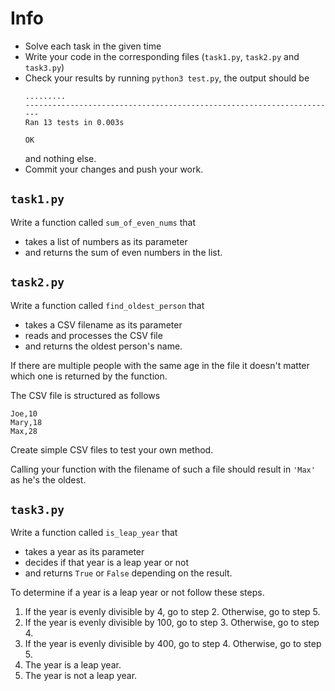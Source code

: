 # Info

- Solve each task in the given time
- Write your code in the corresponding files (`task1.py`, `task2.py` and
  `task3.py`)
- Check your results by running `python3 test.py`, the output should be
    ```
    .........
    ----------------------------------------------------------------------
    Ran 13 tests in 0.003s

    OK
    ```
    and nothing else.
- Commit your changes and push your work.

## `task1.py`

Write a function called `sum_of_even_nums` that

- takes a list of numbers as its parameter
- and returns the sum of even numbers in the list.

## `task2.py`

Write a function called `find_oldest_person` that

- takes a CSV filename as its parameter
- reads and processes the CSV file
- and returns the oldest person's name.

If there are multiple people with the same age in the file it doesn't matter
which one is returned by the function.

The CSV file is structured as follows

```
Joe,10
Mary,18
Max,28
```

Create simple CSV files to test your own method.

Calling your function with the filename of such a file should result in `'Max'`
as he's the oldest.

## `task3.py`

Write a function called `is_leap_year` that

- takes a year as its parameter
- decides if that year is a leap year or not
- and returns `True` or `False` depending on the result.

To determine if a year is a leap year or not follow these steps.

1. If the year is evenly divisible by 4, go to step 2. Otherwise, go to step 5.
2. If the year is evenly divisible by 100, go to step 3. Otherwise, go to step 4.
3. If the year is evenly divisible by 400, go to step 4. Otherwise, go to step 5.
4. The year is a leap year.
5. The year is not a leap year.
